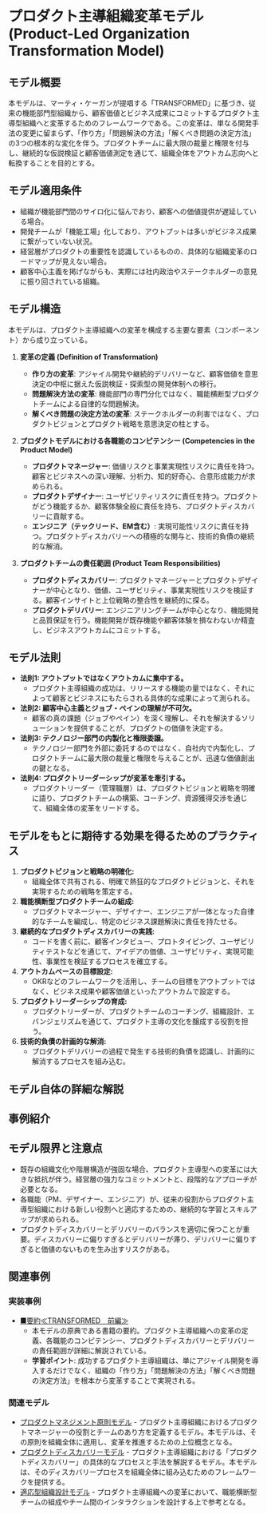 # プロダクト主導組織変革モデル (Product-Led Organization Transformation Model)

## モデル概要
本モデルは、マーティ・ケーガンが提唱する「TRANSFORMED」に基づき、従来の機能部門型組織から、顧客価値とビジネス成果にコミットするプロダクト主導型組織へと変革するためのフレームワークである。この変革は、単なる開発手法の変更に留まらず、「作り方」「問題解決の方法」「解くべき問題の決定方法」の3つの根本的な変化を伴う。プロダクトチームに最大限の裁量と権限を付与し、継続的な仮説検証と顧客価値測定を通じて、組織全体をアウトカム志向へと転換することを目的とする。

## モデル適用条件
- 組織が機能部門間のサイロ化に悩んでおり、顧客への価値提供が遅延している場合。
- 開発チームが「機能工場」化しており、アウトプットは多いがビジネス成果に繋がっていない状況。
- 経営層がプロダクトの重要性を認識しているものの、具体的な組織変革のロードマップが見えない場合。
- 顧客中心主義を掲げながらも、実際には社内政治やステークホルダーの意見に振り回されている組織。

## モデル構造
本モデルは、プロダクト主導組織への変革を構成する主要な要素（コンポーネント）から成り立っている。

1.  **変革の定義 (Definition of Transformation)**
    -   **作り方の変革**: アジャイル開発や継続的デリバリーなど、顧客価値を意思決定の中枢に据えた仮説検証・探索型の開発体制への移行。
    -   **問題解決方法の変革**: 機能部門の専門分化ではなく、職能横断型プロダクトチームによる自律的な問題解決。
    -   **解くべき問題の決定方法の変革**: ステークホルダーの利害ではなく、プロダクトビジョンとプロダクト戦略を意思決定の柱とする。

2.  **プロダクトモデルにおける各職能のコンピテンシー (Competencies in the Product Model)**
    -   **プロダクトマネージャー**: 価値リスクと事業実現性リスクに責任を持つ。顧客とビジネスへの深い理解、分析力、知的好奇心、合意形成能力が求められる。
    -   **プロダクトデザイナー**: ユーザビリティリスクに責任を持つ。プロダクトがどう機能するか、顧客体験全般に責任を持ち、プロダクトディスカバリーに貢献する。
    -   **エンジニア（テックリード、EM含む）**: 実現可能性リスクに責任を持つ。プロダクトディスカバリーへの積極的な関与と、技術的負債の継続的な解消。

3.  **プロダクトチームの責任範囲 (Product Team Responsibilities)**
    -   **プロダクトディスカバリー**: プロダクトマネージャーとプロダクトデザイナーが中心となり、価値、ユーザビリティ、事業実現性リスクを検証する。顧客インサイトと上位戦略の整合性を継続的に探る。
    -   **プロダクトデリバリー**: エンジニアリングチームが中心となり、機能開発と品質保証を行う。機能開発が既存機能や顧客体験を損なわないか精査し、ビジネスアウトカムにコミットする。

## モデル法則
- **法則1: アウトプットではなくアウトカムに集中する。**
  -   プロダクト主導組織の成功は、リリースする機能の量ではなく、それによって顧客とビジネスにもたらされる具体的な成果によって測られる。
- **法則2: 顧客中心主義とジョブ・ペインの理解が不可欠。**
  -   顧客の真の課題（ジョブやペイン）を深く理解し、それを解決するソリューションを提供することが、プロダクトの価値を決定する。
- **法則3: テクノロジー部門の内製化と権限委譲。**
  -   テクノロジー部門を外部に委託するのではなく、自社内で内製化し、プロダクトチームに最大限の裁量と権限を与えることが、迅速な価値創出の鍵となる。
- **法則4: プロダクトリーダーシップが変革を牽引する。**
  -   プロダクトリーダー（管理職層）は、プロダクトビジョンと戦略を明確に語り、プロダクトチームの構築、コーチング、資源獲得交渉を通じて、組織全体の変革をリードする。

## モデルをもとに期待する効果を得るためのプラクティス
1.  **プロダクトビジョンと戦略の明確化:**
    -   組織全体で共有される、明確で熱狂的なプロダクトビジョンと、それを実現するための戦略を策定する。
2.  **職能横断型プロダクトチームの組成:**
    -   プロダクトマネージャー、デザイナー、エンジニアが一体となった自律的なチームを編成し、特定のビジネス課題解決に責任を持たせる。
3.  **継続的なプロダクトディスカバリーの実践:**
    -   コードを書く前に、顧客インタビュー、プロトタイピング、ユーザビリティテストなどを通じて、アイデアの価値、ユーザビリティ、実現可能性、事業性を検証するプロセスを確立する。
4.  **アウトカムベースの目標設定:**
    -   OKRなどのフレームワークを活用し、チームの目標をアウトプットではなく、ビジネス成果や顧客価値といったアウトカムで設定する。
5.  **プロダクトリーダーシップの育成:**
    -   プロダクトリーダーが、プロダクトチームのコーチング、組織設計、エバンジェリズムを通じて、プロダクト主導の文化を醸成する役割を担う。
6.  **技術的負債の計画的な解消:**
    -   プロダクトデリバリーの過程で発生する技術的負債を認識し、計画的に解消するプロセスを組み込む。

## モデル自体の詳細な解説

## 事例紹介

## モデル限界と注意点
- 既存の組織文化や階層構造が強固な場合、プロダクト主導型への変革には大きな抵抗が伴う。経営層の強力なコミットメントと、段階的なアプローチが必要となる。
- 各職能（PM、デザイナー、エンジニア）が、従来の役割からプロダクト主導型組織における新しい役割へと適応するための、継続的な学習とスキルアップが求められる。
- プロダクトディスカバリーとデリバリーのバランスを適切に保つことが重要。ディスカバリーに偏りすぎるとデリバリーが滞り、デリバリーに偏りすぎると価値のないものを生み出すリスクがある。

## 関連事例

### 実装事例
- [■要約≪TRANSFORMED　前編≫](https://ty25148248.hatenablog.com/entry/2024/11/17/100000)
  -   本モデルの原典である書籍の要約。プロダクト主導組織への変革の定義、各職能のコンピテンシー、プロダクトディスカバリーとデリバリーの責任範囲が詳細に解説されている。
  -   **学習ポイント**: 成功するプロダクト主導組織は、単にアジャイル開発を導入するだけでなく、組織の「作り方」「問題解決の方法」「解くべき問題の決定方法」を根本から変革することで実現される。

### 関連モデル
- [プロダクトマネジメント原則モデル](../ProductManager/プロダクトマネジメント原則モデル.md) - プロダクト主導組織におけるプロダクトマネージャーの役割とチームのあり方を定義するモデル。本モデルは、その原則を組織全体に適用し、変革を推進するための上位概念となる。
- [プロダクトディスカバリーモデル](../../03_Component/ProductManager/プロダクトディスカバリーモデル.md) - プロダクト主導組織における「プロダクトディスカバリー」の具体的なプロセスと手法を解説するモデル。本モデルは、そのディスカバリープロセスを組織全体に組み込むためのフレームワークを提供する。
- [適応型組織設計モデル](../EngingeeringManager/適応型組織設計モデル.md) - プロダクト主導組織への変革において、職能横断型チームの組成やチーム間のインタラクションを設計する上で参考となる。
